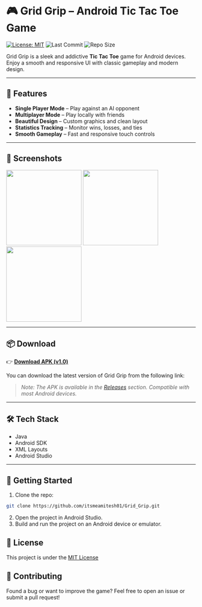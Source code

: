 # 🎮 Grid Grip – Android Tic Tac Toe Game
[![License: MIT](https://img.shields.io/badge/License-MIT-yellow.svg)](LICENSE)
![Last Commit](https://img.shields.io/github/last-commit/itsmeamitesh01/Grid_Grip)
![Repo Size](https://img.shields.io/github/repo-size/itsmeamitesh01/Grid_Grip)



Grid Grip is a sleek and addictive **Tic Tac Toe** game for Android devices. Enjoy a smooth and responsive UI with classic gameplay and modern design.

---

## 🚀 Features

- **Single Player Mode** – Play against an AI opponent
- **Multiplayer Mode** – Play locally with friends
- **Beautiful Design** – Custom graphics and clean layout
- **Statistics Tracking** – Monitor wins, losses, and ties
- **Smooth Gameplay** – Fast and responsive touch controls

---

## 📸 Screenshots

<p float="left">
  <img src="app/src/main/res/drawable/Homepage.png" width="200"/>
  <img src="app/src/main/res/drawable/Gridbox.png" width="200"/>
  <img src="app/src/main/res/drawable/Output.png" width="200"/>
</p>

---

## 📦 Download

👉 [**Download APK (v1.0)**](https://github.com/itsmeamitesh01/Grid_Grip/releases/latest)

You can download the latest version of Grid Grip from the following link:

> _Note: The APK is available in the [Releases](https://github.com/itsmeamitesh01/Grid_Grip/releases) section. Compatible with most Android devices._
---

## 🛠️ Tech Stack

- Java
- Android SDK
- XML Layouts
- Android Studio

---

## 🧪 Getting Started

1. Clone the repo:
```bash
git clone https://github.com/itsmeamitesh01/Grid_Grip.git
```
2. Open the project in Android Studio.
3. Build and run the project on an Android device or emulator.

## 📄 License
This project is under the [MIT License](LICENSE)

## 🤝 Contributing

Found a bug or want to improve the game? Feel free to open an issue or submit a pull request!
